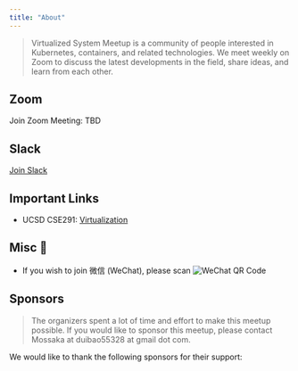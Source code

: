 ```yaml
---
title: "About"
---
```


> Virtualized System Meetup is a community of people interested in Kubernetes, containers, and related technologies. We meet weekly on Zoom to discuss the latest developments in the field, share ideas, and learn from each other.

## Zoom

Join Zoom Meeting: TBD

## Slack

[Join Slack](https://join.slack.com/t/splvm/shared_invite/zt-11c7tkyoy-gNOtZWwSZsE2UFOtXBw2Wg)

## Important Links

- UCSD CSE291: [Virtualization](https://cseweb.ucsd.edu/~yiying/cse291-winter22/reading/)

## Misc 📝

- If you wish to join 微信 (WeChat), please scan ![WeChat QR Code](/virtsys-meetup/images/WeChat-01-24.jpg)

## Sponsors

> The organizers spent a lot of time and effort to make this meetup possible. If you would like to sponsor this meetup, please contact Mossaka at duibao55328 at gmail dot com.

We would like to thank the following sponsors for their support: